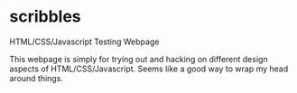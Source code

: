# scribbles
HTML/CSS/Javascript Testing Webpage

This webpage is simply for trying out and hacking on different design aspects of HTML/CSS/Javascript.
Seems like a good way to wrap my head around things.
